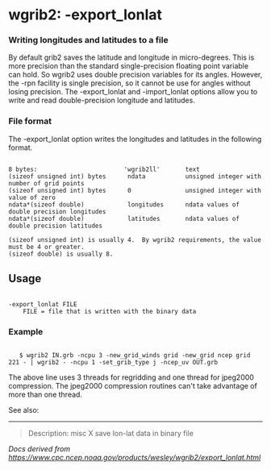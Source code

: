 # wgrib2: -export_lonlat

### Writing longitudes and latitudes to a file

By default grib2 saves the latitude and longitude in micro-degrees. This
is more precision than the standard single-precision floating point variable
can hold. So wgrib2 uses double precision variables for its angles.
However, the -rpn facility is single precision, so it cannot be use for
angles without losing precision.
The -export_lonlat and
-import_lonlat options allow you to write
and read double-precision longitude and latitudes.

### File format

The -export_lonlat option writes the
longitudes and latitudes in the following format.

```

8 bytes:                        'wgrib2ll'       text
(sizeof unsigned int) bytes      ndata           unsigned integer with number of grid points
(sizeof unsigned int) bytes      0               unsigned integer with value of zero
ndata*(sizeof double)            longitudes      ndata values of double precision longitudes
ndata*(sizeof double)            latitudes       ndata values of double precision latitudes

(sizeof unsigned int) is usually 4.  By wgrib2 requirements, the value must be 4 or greater.
(sizeof double) is usually 8.

```

## Usage

```

-export_lonlat FILE
    FILE = file that is written with the binary data

```

### Example

```

   $ wgrib2 IN.grb -ncpu 3 -new_grid_winds grid -new_grid ncep grid 221 - | wgrib2 - -ncpu 1 -set_grib_type j -ncep_uv OUT.grb

```

The above line uses 3 threads for regridding and one thread for jpeg2000 compression. The jpeg2000
compression routines can't take advantage of more than one thread.

See also:

---

> Description: misc X save lon-lat data in binary file

_Docs derived from <https://www.cpc.ncep.noaa.gov/products/wesley/wgrib2/export_lonlat.html>_
